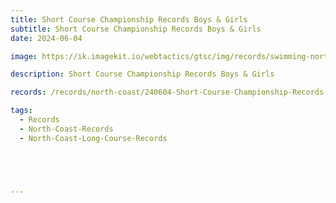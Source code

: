 ```yaml
---
title: Short Course Championship Records Boys & Girls
subtitle: Short Course Championship Records Boys & Girls
date: 2024-06-04

image: https://ik.imagekit.io/webtactics/gtsc/img/records/swimming-north-coast-400x600.jpg

description: Short Course Championship Records Boys & Girls

records: /records/north-coast/240604-Short-Course-Championship-Records-Boys-Girls.pdf

tags:
  - Records
  - North-Coast-Records
  - North-Coast-Long-Course-Records





---
```





